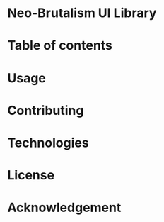 # Neo-Brutalism UI Library
# Table of contents
# Usage
# Contributing
# Technologies
# License
# Acknowledgement

